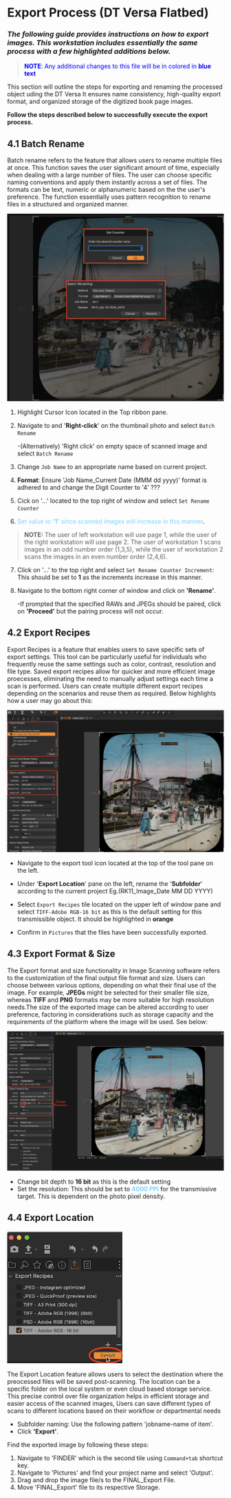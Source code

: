 
# Export Process (DT Versa Flatbed)

### *The following guide provides instructions on how to export images. This workstation includes essentially the same process with a few highlighted additions below.*

 > <span style="color:blue">**NOTE**: Any additional changes to this file will be in colored in **blue text**

This section will outline the steps for exporting and renaming the processed object uding the DT Versa It ensures name consistency, high-quality export format, and organized storage of the digitized book page images.

**Follow the steps described below to successfully execute the export process.**

## 4.1 Batch Rename 

Batch rename refers to the feature that allows users to rename multiple files at once. This function saves the user significant amount of time, especially when dealing with a large number of files. The user can choose specific naming conventions and apply them instantly across a set of files. The formats can be text, numeric or alphanumeric based on the the user's preference. The function essentially uses pattern recognition to rename files in a structured and organized manner.

![alt text](https://github.com/Allx92/Digitization-Playbook/blob/main/DT%20Versa%20Flatbed/Images/Batch%20Rename%20and%20Set%20Counter%20.png)

 1. Highlight Cursor Icon located in the Top ribbon pane.

 2. Navigate to and '**Right-click**' on the thumbnail photo and select `Batch Rename`

    -(Alternatively) 'Right click' on empty space of scanned image and select `Batch Rename`
 3. Change `Job Name` to an appropriate name based on current project.

 4. **Format**: Ensure 'Job Name_Current Date (MMM dd yyyy)' format is adhered to and change the Digit Counter to '4' ???

 5. Cick on '...' located to the top right of window and select `Set Rename Counter`
6. <span style="color:#7CD2FD">Set value to **'1'** since scanned images will increase in this manner</span>.
 > **NOTE:**  The user of left workstation  will use page 1,  while the user of the right workstation will use page 2. The user of workstation 1 scans images in an odd number order (1,3,5), while the user of workstation 2 scans the images in an even number order (2,4,6).
 
 7. Click on '...' to the top right and select  `Set Rename Counter Increment`: This should be set to **1** as the increments increase in this manner.
 
 8. Navigate to the bottom right corner of window and click on  **'Rename'**.
 
    -If prompted that the specified RAWs and JPEGs should be paired, click on **'Proceed'** but the pairing process will not occur.

## 4.2 Export Recipes

Export Recipes is a feature that enables users to save specific sets of export settings. This tool can be particularly useful for individuals who frequently reuse the same settings such as color, contrast, resolution and file type. Saved export recipes allow for quicker and more efficient image proecesses, eliminating the need to manually adjust settings each time a scan is performed. Users can create multiple different export recipes depending on the scenarios and reuse them as required. Below highlights how a user may go about this:

![alt text](https://github.com/Allx92/Digitization-Playbook/blob/main/DT%20Versa%20Flatbed/Images/Export%20Recipes%20%26%20Location%20.png)

- Navigate to the export tool icon located at the top of the tool pane on the left.

- Under '**Export Location**' pane on the left, rename the '**Subfolder**' according to the current project Eg.(RK11_Image_Date MM DD YYYY)
- Select `Export Recipes` tile located on the upper left of window pane and select `TIFF-Adobe RGB-16 bit` as this is the default setting for this transmissible object. It should be highlighted in **orange**
- Confirm in `Pictures` that the files have been successfully exported.

## 4.3 Export Format & Size

The Export format and size functionality in Image Scanning software refers to the customization of the final output file format and size. Users can choose between various options, depending on what their final use of the image. For example, **JPEGs** might be selected for their smaller file size, whereas **TIFF** and **PNG** formatis may be more suitable for high resolution needs.The size of the exported image can be altered according to user preference, factoring in considerations such as storage capacity and the requirements of the platform where the image will be used. See below:

![alt text](https://github.com/Allx92/Digitization-Playbook/blob/main/DT%20Versa%20Flatbed/Images/Format%20%26%20Size%20.png)

- Change bit depth to **16 bit** as this is the default setting
- Set the resolution: This should be set to <span style="color:#7CD2FD">**4000 PPI**</span> for the transmissive target. This is dependent on the photo pixel density.

## 4.4 Export Location

![alt text](https://github.com/Allx92/Digitization-Playbook/blob/main/DT%20Versa%20Flatbed/Images/Export.png)

The Export Location feature allows users to select the destination where the preocessed files will be saved post-scanning. The location can be a specific folder on the local system or even cloud based storage service. This precise control over file organization helps in efficient storage and easier access of the scanned images, Users can save different types of scans to different locations based on their workflow or departmental needs

- Subfolder naming: Use the following pattern 'jobname-name of item'.
- Click **'Export'**.

Find the exported image by following these steps:

1. Navigate to 'FINDER' which is the second tile using `Command+tab` shortcut key.
2. Navigate to 'Pictures' and find your project name and select 'Output'.
3. Drag and drop the image file/s to the FINAL_Export File.
4. Move 'FINAL_Export' file  to its respective Storage.












































































